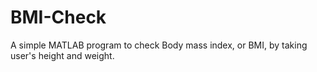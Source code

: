 # BMI-Check

A simple MATLAB program to check Body mass index, or BMI, by taking user's height and weight.
